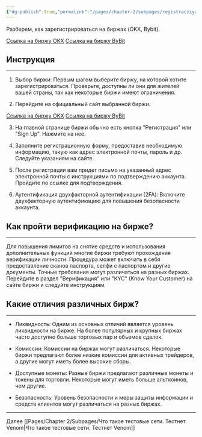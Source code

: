 ```yaml
---
{"dg-publish":true,"permalink":"/pages/chapter-2/subpages/registracziya-na-birzhah/"}
---
```



Разберем, как зарегистрироваться на биржах (OKX, Bybit).

[Ссылка на биржу OKX](https://www.okx.com/join/42282965)
[Ссылка на биржу ByBit](https://www.bybit.com)

## Инструкция
---
1. Выбор биржи: Первым шагом выберите биржу, на которой хотите зарегистрироваться. Проверьте, доступны ли они для жителей вашей страны, так как некоторые биржи имеют ограничения.

2. Перейдите на официальный сайт выбранной биржи.

[Ссылка на биржу OKX](https://www.okx.com/join/42282965)
[Ссылка на биржу ByBit](https://www.bybit.com)

3. На главной странице биржи обычно есть кнопка "Регистрация" или "Sign Up". Нажмите на нее.

4. Заполните регистрационную форму, предоставив необходимую информацию, такую как адрес электронной почты, пароль и др. Следуйте указаниям на сайте.

5. После регистрации вам придет письмо на указанный адрес электронной почты с инструкциями по подтверждению аккаунта. Пройдите по ссылке для подтверждения.

6. Аутентификация двухфакторной аутентификации (2FA): Включите двухфакторную аутентификацию для повышения безопасности аккаунта.

## Как пройти верификацию на бирже?
---
Для повышения лимитов на снятие средств и использования дополнительных функций многие биржи требуют прохождения верификации личности. Процедура может включать в себя предоставление сканов паспорта, селфи с паспортом и другие документы. Точные требования могут различаться на разных биржах. Перейдите в раздел "Верификация" или "КYC" (Know Your Customer) на сайте биржи и следуйте инструкциям.

  

## Какие отличия различных бирж?
---
* Ликвидность: Одним из основных отличий является уровень ликвидности на бирже. На более популярных и крупных биржах часто доступно больше торговых пар и объемов сделок.

* Комиссии: Комиссии на биржах могут различаться. Некоторые биржи предлагают более низкие комиссии для активных трейдеров, а другие могут иметь более высокие сборы.

* Доступные монеты: Разные биржи предлагают различные монеты и токены для торговли. Некоторые могут иметь больше альткоинов, чем другие.

* Безопасность: Уровень безопасности и меры защиты информации и средств клиентов могут различаться на разных биржах.

---

Далее [[Pages/Chapter 2/Subpages/Что такое тестовые сети. Тестнет Venom\|Что такое тестовые сети. Тестнет Venom]]

